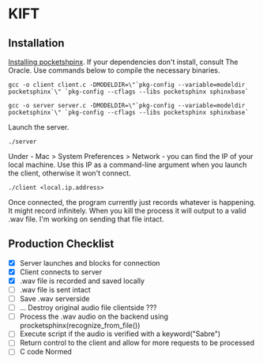 # KIFT

## Installation

[Installing pocketshpinx](http://www.moreiscode.com/getting-started-with-cmu-sphinx-on-mac-os-x/).
If your dependencies don't install, consult The Oracle.
Use commands below to compile the necessary binaries.
```
gcc -o client client.c -DMODELDIR=\"`pkg-config --variable=modeldir pocketsphinx`\" `pkg-config --cflags --libs pocketsphinx sphinxbase`

gcc -o server server.c -DMODELDIR=\"`pkg-config --variable=modeldir pocketsphinx`\" `pkg-config --cflags --libs pocketsphinx sphinxbase`
```
Launch the server.
```
./server
```
Under - Mac > System Preferences > Network - you can find the IP of your local machine.
Use this IP as a command-line argument when you launch the client, otherwise it won't connect.
```
./client <local.ip.address>
```
Once connected, the program currently just records whatever is happening. It might record infinitely. When you kill the process it will output to a valid .wav file. I'm working on sending that file intact.

## Production Checklist

- [x] Server launches and blocks for connection
- [x] Client connects to server
- [x] .wav file is recorded and saved locally
- [ ] .wav file is sent intact
- [ ] Save .wav serverside
- [ ] ... Destroy original audio file clientside ???
- [ ] Process the .wav audio on the backend using procketsphinx(recognize_from_file())
- [ ] Execute script if the audio is verified with a keyword("Sabre")
- [ ] Return control to the client and allow for more requests to be processed
- [ ] C code Normed
